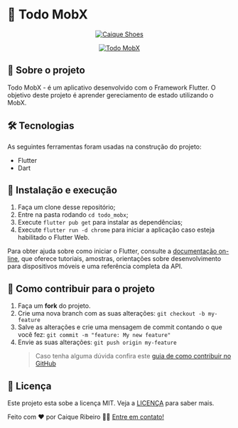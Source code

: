 # 📝 Todo MobX

<p align="center">
  <a href="https://caiquer.github.io/todo_mobx/#/" target="_blank">
    <img alt="Caique Shoes" src="https://media.giphy.com/media/ge3FiUyVyYJmXGuKmW/giphy.gif">
  </a>
</p>

<p align="center">
  <a href="https://caiquer.github.io/todo_mobx/#/" target="_blank">
    <img alt="Todo MobX" src="https://svgshare.com/i/MKt.svg">
  </a>
</p>

## 📝 Sobre o projeto

Todo MobX - é um aplicativo desenvolvido com o Framework Flutter. O objetivo deste projeto é aprender gereciamento de estado utilizando o MobX.

## 🛠 Tecnologias

As seguintes ferramentas foram usadas na construção do projeto:

- Flutter
- Dart

## 🚀 Instalação e execução

1. Faça um clone desse repositório;
2. Entre na pasta rodando `cd todo_mobx`;
3. Execute `flutter pub get` para instalar as dependências;
4. Execute `flutter run -d chrome` para iniciar a aplicação caso esteja habilitado o Flutter Web.

Para obter ajuda sobre como iniciar o Flutter, consulte a
[documentação on-line](https://flutter.dev/docs), que oferece tutoriais,
amostras, orientações sobre desenvolvimento para dispositivos móveis e uma referência completa da API.

## 🤔 Como contribuir para o projeto

1. Faça um **fork** do projeto.
2. Crie uma nova branch com as suas alterações: `git checkout -b my-feature`
3. Salve as alterações e crie uma mensagem de commit contando o que você fez: `git commit -m "feature: My new feature"`
4. Envie as suas alterações: `git push origin my-feature`
   > Caso tenha alguma dúvida confira este [guia de como contribuir no GitHub](https://github.com/firstcontributions/first-contributions)

## 📝 Licença

Este projeto esta sobe a licença MIT. Veja a [LICENÇA](https://github.com/CaiqueR/todo_mobx/blob/master/LICENSE) para saber mais.

Feito com ❤️ por Caique Ribeiro 👋🏽 [Entre em contato!](https://www.linkedin.com/in/caiquer/)
